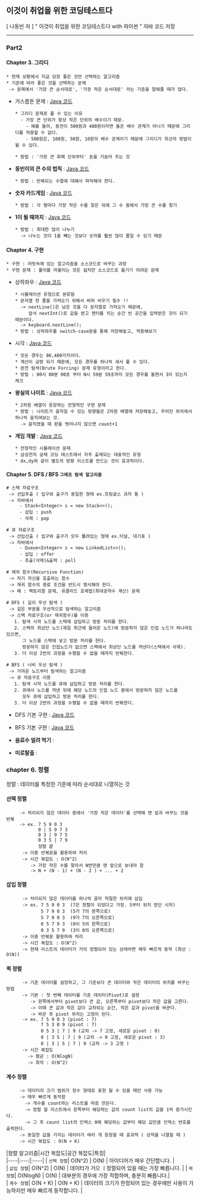 ## 이것이 취업을 위한 코딩테스트다  
[ 나동빈 저 ] " 이것이 취업을 위한 코딩테스트다 with 파이썬 "  자바 코드 저장  

***  

### Part2  
#### Chapter 3. 그리디  

    * 현재 상황에서 지금 당장 좋은 것만 선택하는 알고리즘  
    * 기준에 따라 좋은 것을 선택하는 문제  
     -> 문제에서 '가장 큰 순서대로', '가장 작은 순서대로' 라는 기준을 말해줄 때가 많다.  
    
* 거스름돈 문제 : [Java 코드](https://github.com/yougi8/coding-test/blob/master/ch3/ch3_1.java)   

      * 그리디 문제로 풀 수 있는 이유  
        - 가장 큰 단위가 항상 작은 단위의 배수이기 때문.   
          - 예를 들어, 동전이 500원과 400원이라면 둘은 배수 관계가 아니기 때문에 그리디를 적용할 수 없다.  
          - 500원은, 100원, 50원, 10원의 배수 관계이기 때문에 그리디가 최선의 방법이 될 수 있다.  
          
      * 방법 : '가장 큰 화폐 단위부터' 돈을 거슬러 주는 것   
      
* **동빈이의 큰 수의 법칙** : [Java 코드](https://github.com/yougi8/coding-test/blob/master/ch3/ch3_2.java)  

      * 방법 : 반복되는 수열에 대해서 파악해야 한다.  
      
* **숫자 카드게임** : [Java 코드](https://github.com/yougi8/coding-test/blob/master/ch3/ch3_3.java)  
     
      * 방법 : 각 행마다 가장 작은 수를 찾은 뒤에 그 수 중에서 가장 큰 수를 찾기  
      
      
* **1이 될 때까지** : [Java 코드](https://github.com/yougi8/coding-test/blob/master/ch3/ch3_4.java)  

      * 방법 : 최대한 많이 나누기  
        -> 나누는 것이 1을 빼는 것보다 숫자를 훨씬 많이 줄일 수 있기 때문

#### Chapter 4. 구현  

    * 구현 : 머릿속에 있는 알고리즘을 소스코드로 바꾸는 과정  
    * 구현 문제 : 풀이를 떠올리는 것은 쉽지만 소스코드로 옮기기 어려운 문제  

* 상하좌우 :  [Java 코드](https://github.com/yougi8/coding-test/blob/master/ch4/ch4_1.java)  

      * 시뮬레이션 유형으로 분류됨  
      * 문자열 한 줄을 가져오기 위해서 버퍼 비우기 필수 !!  
        -> nextLine()은 남은 것을 다 문자열로 가져오기 때문에, 
           앞서 nextInt()로 값을 받고 엔터를 치는 순간 빈 공간을 입력받은 것이 되기 때문이다.  
        -> keyboard.nextLine();  
      * 방법 : 상하좌우를 switch-case문을 통해 저장해놓고, 적용해보기   
        
* 시각 :  [Java 코드](https://github.com/yougi8/coding-test/blob/master/ch4/ch4_2.java)  

      * 모든 경우는 86,400가지이다.   
      * 계산이 금방 되기 때문에, 모든 경우를 하나씩 세서 풀 수 있다.  
      * 완전 탐색(Brute Forcing) 문제 유형이라고 한다.  
      * 방법 : 00시 00분 00초 부터 N시 59분 59초까지 모든 경우를 돌면서 3이 있는지 체크  
      
* **왕실의 나이트** :  [Java 코드](https://github.com/yougi8/coding-test/blob/master/ch4/ch4_3.java)  

      * 2차원 배열이 등장하는 전형적인 구현 문제  
      * 방법 : 나이트가 움직일 수 있는 방향들은 2차원 배열에 저장해놓고, 주어진 위치에서 하나씩 움직여보는 것.  
        -> 움직였을 때 판을 벗어나지 않으면 count+1  
      
      
* **게임 개발** :  [Java 코드](https://github.com/yougi8/coding-test/blob/master/ch4/ch4_4.java)  

      * 전형적인 시뮬레이션 문제
      * 삼성전자 공채 코딩 테스트에서 자주 출제되는 대표적인 유형
      * dx,dy와 같이 별도의 방향 리스트를 만드는 것이 효과적이다.

#### Chapter 5. DFS / BFS `그래프 탐색 알고리즘`  
  ```  
  # 스택 자료구조  
   -> 선입후출 ( 입구와 출구가 동일한 형태 ex.프링글스 과자 통 )  
   -> 자바에서  
       - Stack<Integer> s = new Stack<>();  
       - 삽입 : push  
       - 삭제 : pop  
  ```       
  ```       
  # 큐 자료구조  
   -> 선입선출 ( 입구와 출구가 모두 뚫려있는 형태 ex.터널, 대기표 )  
   -> 자바에서 
       - Queue<Integer> s = new LinkedList<>();  
       - 삽입 : offer  
       - 추출(삭제)&출력 : poll  
  ```       
  ```      
  # 재귀 함수(Recursive Function)  
   -> 자기 자신을 호출하는 함수  
   -> 재귀 함수의 종료 조건을 반드시 명시해야 한다.  
   -> 예 : 팩토리얼 문제, 유클리드 호제법(최대공약수 계산) 문제  
  ```   
  ```   
  # DFS ( 깊이 우선 탐색 )  
   -> 깊은 부분을 우선적으로 탐색하는 알고리즘  
   -> 스택 자료구조(or 재귀함수)를 이용 
     1. 탐색 시작 노드를 스택에 삽입하고 방문 처리를 한다.  
     2. 스택의 최상단 노드(제일 최근에 들어온 노드)에 방문하지 않은 인접 노드가 하나라도 있으면, 
        그 노드를 스택에 넣고 방문 처리를 한다.  
        방문하지 않은 인접노드가 없으면 스택에서 최상단 노드를 꺼낸다(스택에서 삭제).  
     3. 더 이상 2번의 과정을 수행할 수 없을 때까지 반복한다.   
  ```  
  ``` 
  # BFS ( 너비 우선 탐색 )  
   -> 가까운 노드부터 탐색하는 알고리즘  
   -> 큐 자료구조 이용  
     1. 탐색 시작 노드를 큐에 삽입하고 방문 처리를 한다.  
     2. 큐에서 노드를 꺼낸 뒤에 해당 노드의 인접 노드 중에서 방문하지 않은 노드를 
        모두 큐에 삽입하고 방문 처리를 한다.  
     3. 더 이상 2번의 과정을 수행할 수 없을 때까지 반복한다.  
  ```  

 * DFS 기본 구현 : [Java 코드](https://github.com/yougi8/coding-test/blob/master/ch5/ch5_1.java)  
 
 * BFS 기본 구현 : [Java 코드](https://github.com/yougi8/coding-test/blob/master/ch5/ch5_2.java)  
 
 * **음료수 얼려 먹기** :    
 
 * **미로탈출** :  
 
 ### chapter 6. 정렬  
  정렬 : 데이터를 특정한 기준에 따라 순서대로 나열하는 것  
  
   #### 선택 정렬  
   
         -> 처리되지 않은 데이터 중에서 '가장 작은 데이터'를 선택해 맨 앞과 바꾸는 것을 반복    
         -> ex. 7 5 9 0 3  
                0 | 5 9 7 3  
                0 3 | 9 7 5  
                0 3 5 | 7 9  
                정렬 끝  
          -> 이중 반복문을 활용하여 처리 
          -> 시간 복잡도 : O(N^2)  
             -> 가장 작은 수를 찾아서 N번만큼 맨 앞으로 보내야 함  
             -> N + (N - 1) + (N - 2 ) + ... + 2  
          
   #### 삽입 정렬  
      
          -> 처리되지 않은 데이터를 하나씩 골라 적절한 위치에 삽입  
          -> ex. 7 5 9 0 3  (7은 정렬이 되었다고 가정. 5부터 위치 판단 시작)  
                 5 7 9 0 3  (5가 7의 왼쪽으로)  
                 5 7 9 0 3  (9가 7의 오른쪽으로)  
                 0 5 7 9 3  (0이 5의 왼쪽으로)  
                 0 3 5 7 9  (3이 0의 오른쪽으로)  
          -> 이중 반복문 활용하여 처리  
          -> 시간 복잡도 : O(N^2)  
          -> 현재 리스트의 데이터가 거의 정렬되어 있는 상태라면 매우 빠르게 동작 (최선 : O(N))
          
   #### 퀵 정렬  
    
          -> 기준 데이터를 설정하고, 그 기준보다 큰 데이터와 작은 데이터의 위치를 바꾸는 방법  
          -> 기본 : 첫 번째 데이터를 기준 데이터(Pivot)로 설정  
             -> 왼쪽에서부터 pivot보다 큰 값, 오른쪽부터 pivot보다 작은 값을 고른다.  
             -> 이때 큰 값과 작은 값이 교차되는 순간, 작은 값과 pivot을 바꾼다.  
             -> 바꾼 후 pivot 위치는 고정이 된다.  
          -> ex. 7 5 9 0 3 (pivot : 7)  
                 7 5 3 0 9 (pivot : 7)  
                 0 5 3 | 7 | 9 (교차 -> 7 고정, 새로운 pivot : 0)  
                 0 | 3 5 | 7 | 9 (교차 -> 0 고정, 새로운 pivot : 3)    
                 0 | 3 | 5 | 7 | 9 (교차 -> 3 고정 )  
          -> 시간 복잡도   
            -> 평균 : O(NlogN)  
            -> 최악 : O(N^2)  
            
   #### 계수 정렬  
   
         -> 데이터의 크기 범위가 정수 형태로 표현 될 수 있을 때만 사용 가능  
         -> 매우 빠르게 동작함  
           -> 개수를 count하는 리스트를 따로 만든다.
           -> 정렬 할 리스트에서 왼쪽부터 해당하는 값의 count list의 값을 1씩 증가시킨다.  
           -> 그 후 count list의 인덱스 0에 해당하는 값부터 해당 값만큼 인덱스 번호를 출력한다.  
         -> 동일한 값을 가지는 데이터가 여러 개 등장할 때 효과적 ( 성적을 나열할 때 )  
         -> 시간 복잡도 : O(N + K)  
   
   |정렬 알고리즘|시간 복잡도|공간 복잡도|특징|  
   |----|:---:|:----| 
   | `선택 정렬`| O(N^2) | O(N) | 아이디어가 매우 간단합니다. |  
   | `삽입 정렬`| O(N^2) | O(N) | 데이터가 거으 ㅣ정렬되어 있을 때는 가장 빠릅니다. | 
   | `퀵 정렬`| O(NlogN) | O(N) | 대부분의 경우에 가장 적합하며, 충분히 빠릅니다.|  
   | `계수 정렬`| O(N + K) | O(N + K) | 데이터의 크기가 한정되어 있는 경우에만 사용이 가능하지만 매우 빠르게 동작합니다. |
            
            
            
          
          
          
